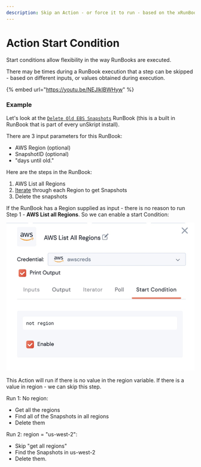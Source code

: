 ```yaml
---
description: Skip an Action - or force it to run - based on the xRunBook Status
---
```


# Action Start Condition

Start conditions allow flexibility in the way RunBooks are executed.&#x20;



There may be times during a RunBook execution that a step can be skipped - based on different inputs, or values obtained during execution.&#x20;

{% embed url="https://youtu.be/NEJlkIBWHyw" %}

### Example

Let's look at the [`Delete Old EBS Snapshots`](https://github.com/unskript/Awesome-CloudOps-Automation/blob/master/AWS/AWS\_Delete\_Old\_EBS\_Snapshots.ipynb) RunBook (this is a built in RunBook that is part of every unSkript install).&#x20;

There are 3 input parameters for this RunBook:&#x20;

* AWS Region (optional)
* SnapshotID (optional)
* "days until old."

Here are the steps in the RunBook:

1. AWS List all Regions
2. [Iterate](action-iterator/) through each Region to get Snapshots
3. Delete the snapshots

If the RunBook has a Region supplied as input - there is no reason to run Step 1 - **AWS List all Regions**.  So we can enable a start Condition:

![](<../../../.gitbook/assets/image (5).png>)

This Action will run if there is no value in the region variable. If there is a value in region - we can skip this step.

Run 1: No region:

* Get all the regions
* Find all of the Snapshots in all regions
* Delete them

Run 2: region = "us-west-2":

* Skip "get all regions"
* Find the Snapshots in us-west-2
* Delete them.



